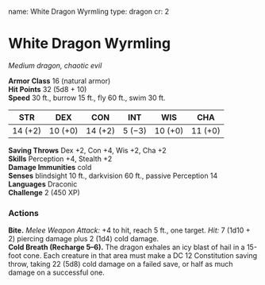 name: White Dragon Wyrmling
type: dragon
cr: 2

# White Dragon Wyrmling 
_Medium dragon, chaotic evil_

**Armor Class** 16 (natural armor)    
**Hit Points** 32 (5d8 + 10)    
**Speed** 30 ft., burrow 15 ft., fly 60 ft., swim 30 ft. 

| STR     | DEX     | CON     | INT     | WIS     | CHA     |
|---------|---------|---------|---------|---------|---------|
| 14 (+2) | 10 (+0) | 14 (+2) | 5 (−3)  | 10 (+0) | 11 (+0) |

**Saving Throws** Dex +2, Con +4, Wis +2, Cha +2    
**Skills** Perception +4, Stealth +2    
**Damage Immunities** cold    
**Senses** blindsight 10 ft., darkvision 60 ft., passive Perception 14    
**Languages** Draconic    
**Challenge** 2 (450 XP)

### Actions 
**Bite.** _Melee Weapon Attack:_ +4 to hit, reach 5 ft., one target. _Hit:_ 7 (1d10 + 2) piercing damage plus 2 (1d4) cold damage.    
**Cold Breath (Recharge 5–6).** The dragon exhales an icy blast of hail in a 15-foot cone. Each creature in that area must make a DC 12 Constitution saving throw, taking 22 (5d8) cold damage on a failed save, or half as much damage on a successful one.
